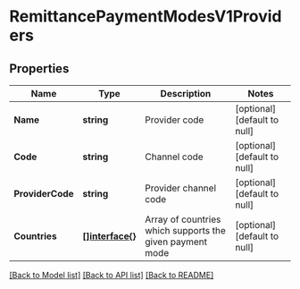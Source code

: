 # RemittancePaymentModesV1Providers

## Properties
Name | Type | Description | Notes
------------ | ------------- | ------------- | -------------
**Name** | **string** | Provider code | [optional] [default to null]
**Code** | **string** | Channel code | [optional] [default to null]
**ProviderCode** | **string** | Provider channel code | [optional] [default to null]
**Countries** | [**[]interface{}**](.md) | Array of countries which supports the given payment mode | [optional] [default to null]

[[Back to Model list]](../README.md#documentation-for-models) [[Back to API list]](../README.md#documentation-for-api-endpoints) [[Back to README]](../README.md)

